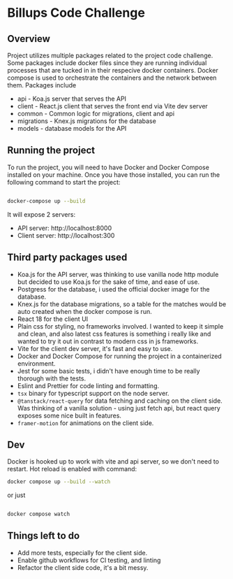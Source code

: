 # Billups Code Challenge

## Overview

Project utilizes multiple packages related to the project code challenge. Some packages include docker files since they are running individual processes that are tucked in in their respecive docker containers. Docker compose is used to orchestrate the containers and the network between them. Packages include

-   api - Koa.js server that serves the API
-   client - React.js client that serves the front end via Vite dev server
-   common - Common logic for migrations, client and api
-   migrations - Knex.js migrations for the database
-   models - database models for the API

## Running the project

To run the project, you will need to have Docker and Docker Compose installed on your machine. Once you have those installed, you can run the following command to start the project:

```bash

docker-compose up --build

```

It will expose 2 servers:

-   API server: http://localhost:8000
-   Client server: http://localhost:300

## Third party packages used

-   Koa.js for the API server, was thinking to use vanilla node http module but decided to use Koa.js for the sake of time, and ease of use.
-   Postgress for the database, i used the official docker image for the database.
-   Knex.js for the database migrations, so a table for the matches would be auto created when the docker compose is run.
-   React 18 for the client UI
-   Plain css for styling, no frameworks involved. I wanted to keep it simple and clean, and also latest css features is something i really like and wanted to try it out in contrast to modern css in js frameworks.
-   Vite for the client dev server, it's fast and easy to use.
-   Docker and Docker Compose for running the project in a containerized environment.
-   Jest for some basic tests, i didn't have enough time to be really thorough with the tests.
-   Eslint and Prettier for code linting and formatting.
-   `tsx` binary for typescript support on the node server.
-   `@tanstack/react-query` for data fetching and caching on the client side. Was thinking of a vanilla solution - using just fetch api, but react query exposes some nice built in features.
-   `framer-motion` for animations on the client side.

## Dev

Docker is hooked up to work with vite and api server, so we don't need to restart. Hot reload is enabled with command:

```bash
docker compose up --build --watch
```

or just

```bash

docker compose watch
```

## Things left to do

-   Add more tests, especially for the client side.
-   Enable github workflows for CI testing, and linting
-   Refactor the client side code, it's a bit messy.
